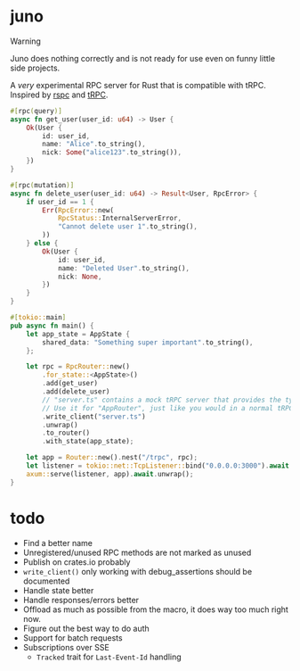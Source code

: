 # juno

> [!WARNING]
> Juno does nothing correctly and is not ready for use even on funny little side projects.

A *very* experimental RPC server for Rust that is compatible with tRPC.
Inspired by [rspc](https://github.com/specta-rs/rspc) and [tRPC](https://trpc.io/).

```rs
#[rpc(query)]
async fn get_user(user_id: u64) -> User {
    Ok(User {
        id: user_id,
        name: "Alice".to_string(),
        nick: Some("alice123".to_string()),
    })
}

#[rpc(mutation)]
async fn delete_user(user_id: u64) -> Result<User, RpcError> {
    if user_id == 1 {
        Err(RpcError::new(
            RpcStatus::InternalServerError,
            "Cannot delete user 1".to_string(),
        ))
    } else {
        Ok(User {
            id: user_id,
            name: "Deleted User".to_string(),
            nick: None,
        })
    }
}

#[tokio::main]
pub async fn main() {
    let app_state = AppState {
        shared_data: "Something super important".to_string(),
    };

    let rpc = RpcRouter::new()
        .for_state::<AppState>()
        .add(get_user)
        .add(delete_user)
        // "server.ts" contains a mock tRPC server that provides the types for the API.
        // Use it for "AppRouter", just like you would in a normal tRPC server.
        .write_client("server.ts")
        .unwrap()
        .to_router()
        .with_state(app_state);

    let app = Router::new().nest("/trpc", rpc);
    let listener = tokio::net::TcpListener::bind("0.0.0.0:3000").await.unwrap();
    axum::serve(listener, app).await.unwrap();
}

```

# todo

- Find a better name
- Unregistered/unused RPC methods are not marked as unused
- Publish on crates.io probably
- `write_client()` only working with debug_assertions should be documented
- Handle state better
- Handle responses/errors better
- Offload as much as possible from the macro, it does way too much right now.
- Figure out the best way to do auth
- Support for batch requests
- Subscriptions over SSE
  - `Tracked` trait for `Last-Event-Id` handling